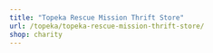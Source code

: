 ```yaml
---
title: "Topeka Rescue Mission Thrift Store"
url: /topeka/topeka-rescue-mission-thrift-store/
shop: charity
---
```


